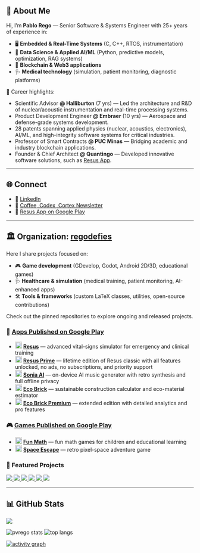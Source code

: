 ## 👋 About Me  

Hi, I’m **Pablo Rego** — Senior Software & Systems Engineer with 25+ years of experience in:  
- 🖥️ **Embedded & Real-Time Systems** (C, C++, RTOS, instrumentation)  
- 🤖 **Data Science & Applied AI/ML** (Python, predictive models, optimization, RAG systems)  
- 🔗 **Blockchain & Web3 applications**  
- 🩺 **Medical technology** (simulation, patient monitoring, diagnostic platforms)  

🚀 Career highlights:  
- Scientific Advisor **@ Halliburton** (7 yrs) — Led the architecture and R&D of nuclear/acoustic instrumentation and real-time processing systems.
- Product Development Engineer **@ Embraer** (10 yrs) — Aerospace and defense-grade systems development.
- 28 patents spanning applied physics (nuclear, acoustics, electronics), AI/ML, and high-integrity software systems for critical industries.
- Professor of Smart Contracts **@ PUC Minas** — Bridging academic and industry blockchain applications.
- Founder & Chief Architect **@ Quantingo** — Developed innovative software solutions, such as [Resus App](https://play.google.com/store/apps/details?id=com.quantingo.resus).

---
## 🌐 Connect  

- 💼 [LinkedIn](https://www.linkedin.com/in/pablorego/)  
- 📰 [Coffee, Codex, Cortex Newsletter](https://www.linkedin.com/newsletters/coffee-codex-cortex-6904783346359246848)  
- 📱 [Resus App on Google Play](https://play.google.com/store/apps/details?id=com.quantingo.resus)  

---
## 🏛️ Organization: [regodefies](https://github.com/regodefies)  

Here I share projects focused on:  
- 🎮 **Game development** (GDevelop, Godot, Android 2D/3D, educational games)  
- 🩺 **Healthcare & simulation** (medical training, patient monitoring, AI-enhanced apps)  
- 🛠️ **Tools & frameworks** (custom LaTeX classes, utilities, open-source contributions)  

Check out the pinned repositories to explore ongoing and released projects.  

### 📱 [Apps Published on Google Play](https://play.google.com/store/apps/dev?id=6270593872046731867)

- <img src="https://github.com/user-attachments/assets/5754e421-031d-48dd-9b49-86751c2c960e" width="18"> **[Resus](https://play.google.com/store/apps/details?id=com.quantingo.resus)** — advanced vital-signs simulator for emergency and clinical training  
- <img src="https://github.com/user-attachments/assets/5754e421-031d-48dd-9b49-86751c2c960e" width="18"> **[Resus Prime](https://play.google.com/store/apps/details?id=com.quantingo.resusprime)** — lifetime edition of Resus classic with all features unlocked, no ads, no subscriptions, and priority support  
- <img src="https://github.com/user-attachments/assets/dbb13fc6-0c9b-4021-b73f-b76e66e29350" width="18"> **[Sonia AI](https://play.google.com/store/apps/details?id=com.quantingo.sonia)** — on-device AI music generator with retro synthesis and full offline privacy  
- <img src="https://github.com/user-attachments/assets/b48c2e46-9570-49bb-a379-0ac63a040f97" width="18"> **[Eco Brick](https://play.google.com/store/apps/details?id=com.quantingo.tijoloecologico)** — sustainable construction calculator and eco-material estimator  
- <img src="https://github.com/user-attachments/assets/b48c2e46-9570-49bb-a379-0ac63a040f97" width="18"> **[Eco Brick Premium](https://play.google.com/store/apps/details?id=com.quantingo.tijoloecologicopremium)** — extended edition with detailed analytics and pro features  

### 🎮 [Games Published on Google Play](https://play.google.com/store/apps/dev?id=6270593872046731867)

- <img src="https://github.com/user-attachments/assets/739f4899-2a20-4ebb-bde4-13c2765a89d2" width="18"> **[Fun Math](https://play.google.com/store/apps/details?id=com.quantingo.matematicadivertida)** — fun math games for children and educational learning  
- <img src="https://github.com/user-attachments/assets/88a45f3d-fd3b-4c42-8c8a-f01ae3ea45e2" width="18"> **[Space Escape](https://play.google.com/store/apps/details?id=com.quantingo.spaceescape)** — retro pixel-space adventure game  

### 🚀 Featured Projects  

<a href="https://github.com/RegoDefies/Rag-MusicPrompt">
  <img src="https://github-readme-stats.vercel.app/api/pin/?username=regodefies&repo=Rag-MusicPrompt&theme=monokai" />
</a>
<a href="https://github.com/RegoDefies/SmartContracts-Commons">
  <img src="https://github-readme-stats.vercel.app/api/pin/?username=regodefies&repo=SmartContracts-Commons&theme=monokai" />
</a>
<a href="https://github.com/regodefies/rag-cardio">
  <img src="https://github-readme-stats.vercel.app/api/pin/?username=regodefies&repo=rag-cardio&theme=monokai" />
</a>
<a href="https://github.com/regodefies/bibtex-extraction">
  <img src="https://github-readme-stats.vercel.app/api/pin/?username=regodefies&repo=bibtex-extraction&theme=monokai" />
</a>
<a href="https://github.com/RegoDefies/WaveformSeekBar">
  <img src="https://github-readme-stats.vercel.app/api/pin/?username=regodefies&repo=WaveformSeekBar&theme=monokai" />
</a>
<a href="https://github.com/RegoDefies/Coffee-Codex-Cortex-pub">
  <img src="https://github-readme-stats.vercel.app/api/pin/?username=regodefies&repo=Coffee-Codex-Cortex-pub&theme=monokai" />
</a>

---


## 📊 GitHub Stats  

![](https://komarev.com/ghpvc/?username=pvrego&label=PROFILE+VIEWS&color=brightgreen)  

<img src="https://github-readme-stats.vercel.app/api?username=pvrego&show_icons=true&count_private=true&theme=radical" alt="pvrego stats" />  

<img src="https://github-readme-stats.vercel.app/api/top-langs/?username=pvrego&layout=compact&theme=radical" alt="top langs" />  

[![activity graph](https://github-readme-activity-graph.vercel.app/graph?username=pvrego&theme=react-dark&hide_border=true)](https://github.com/ashutosh00710/github-readme-activity-graph)  




